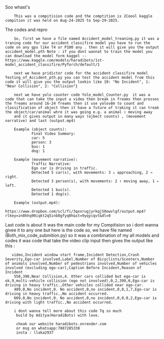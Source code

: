 Soo whast's 

        This was a compitision code and the comptition is 2Coool kaggle compition it was held on Aug-24-2025 to Sep-29-2025.

The codes and repro

        So, first we have a file named Accident_model_treaning.py it was a traning code for our accident classifire model you have to run the code on any gpu like T4 or P100 any . then it will give you the output accident_model.pth Note : if you dont wannat to train the model you can download the model form kaggel -- https://www.kaggle.com/models/haradibots/1st-model_accident_classifire/PyTorch/default/1

        next we have pridictor code for the accident classifire model Testing_of_Accident_pth.py you can test the accident model from this code it will give you the output lookin like {0: "No Incident", 1: "Near Collision", 2: "Collision"} 

        next we have yolo counter code Yolo_model_Counter.py  it was a code that can take the input a video then break in freams then prosses the freams around 16-24 freams then it use yolov8m to count and classification of object then it have a future of traking it can treak the object/car/animal whre it was going e.g. a animal ↑ moving away
        and it gives output in many ways (ojbect counts) , (movement narrative) and last (output.mp4) 

        Example (object counts):
                Final Video Summary:
                car: 5
                person: 3
                bus: 1
                dog: 1

        Example (movement narrative):
                Traffic Narrative:
                Ego car is driving in traffic.
                Detected 5 car(s), with movements: 3 ↓ approaching, 2 → right.
                Detected 3 person(s), with movements: 2 ↑ moving away, 1 ← left.
                Detected 1 bus(s).
                Detected 1 dog(s).

        Example (output.mp4):
               https://www.dropbox.com/scl/fi/3qxxrugjyrkqj50owvlgf/output.mp4?rlkey=zn8khq90iqkt2q5inb8gfyq0h&st=9yqycqvt&dl=0


Last code is about 
       It was the main code for my Compitision so i dont wanna givee it to any one but here is the code 
       so, we have file named (Both_mix_code_submition.py) so it was a combination of my all models and codes it was code that take the video clip input then gives the output like this : 

       video,Incident window start frame,Incident Detection,Crash Severity,Ego-car involved,Label,Number of Bicyclists/Scooters,Number of animals involved,Number of pedestrians involved,Number of vehicles involved (excluding ego-car),Caption Before Incident,Reason of Incident
        558,390,Near Collision,4. Other cars collided but ego-car is ok,9,multi-vehicle collision (ego not involved),0,2,399,6,Ego-car is driving in heavy traffic.,Other vehicles collided near ego-car.
        489,0,No incident,0. No accident,0,no incident,0,0,1,7,Ego-car is driving in heavy traffic.,No accident occurred.
        669,0,No incident,0. No accident,0,no incident,0,0,0,2,Ego-car is driving with light traffic.,No accident occurred.

        i dont wanna tell more about this code Tq so much 
         build by Aditya(HaradiBots) with love. 

         cheak our website haradibots.onrender.com 
         or msg on whatsapp:7887285338
         insta : llaka2937
         